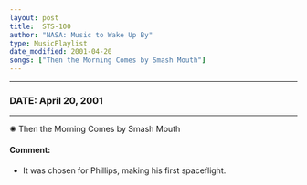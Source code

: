 ```yaml
---
layout: post
title:  STS-100
author: "NASA: Music to Wake Up By"
type: MusicPlaylist
date_modified: 2001-04-20
songs: ["Then the Morning Comes by Smash Mouth"]
---
```


----
### DATE: April 20, 2001
----
✺ Then the Morning Comes by Smash Mouth

#### Comment:
* It was chosen for Phillips, making his first spaceflight.



<br/>
<center>
	<a target="_blank"
	   href="https://twitter.com/intent/tweet?hashtags=Space,NASA,Playlist,NASAWakeupCalls,SpaceProgram&text={{ page.author}}, '{{ page.songs.first }}' {{ page.title }}, {{ page.date | date: '%B %d, %Y' }}. {{ site.url }}{{ page.url }}&via=nasawakeupcalls"><i class="fab fa-twitter" alt="Tweet this page" style="font-size: 1.3em;"></i></a>
	&nbsp; 	<i class="fas fa-user-astronaut" style="font-size: 1.5em;"></i> &nbsp;
    <a type="amzn" search="'Then the Morning Comes by Smash Mouth'" category="popular music">
    <i class="fab fa-amazon" style="font-size: 1.3em;"></i></a>
</center>
